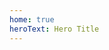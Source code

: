 ```yaml
---
home: true
heroText: Hero Title
---
```


<script setup>
import Home from '/@theme/components/Home.vue'
</script>

<Home />
